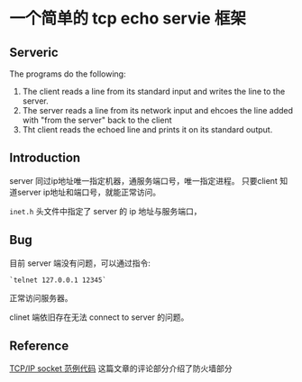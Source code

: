 # 一个简单的 tcp echo servie 框架


## Serveric 

The programs do the following:

1. The client reads a line from its standard input and writes the line to the server.
2. The server reads a line from its network input and ehcoes the line added with "from the server" back to the client
3. Tht client reads the echoed line and prints it on its standard output.

## Introduction

server 同过ip地址唯一指定机器，通服务端口号，唯一指定进程。
只要client 知道server ip地址和端口号，就能正常访问。

`inet.h` 头文件中指定了 server 的 ip 地址与服务端口，

## Bug

目前 server 端没有问题，可以通过指令:

    `telnet 127.0.0.1 12345`

正常访问服务器。

clinet 端依旧存在无法 connect to server 的问题。


## Reference

[TCP/IP socket 范例代码](http://puremonkey2010.blogspot.tw/2012/07/networkprg-tcp-clientserver.html)
这篇文章的评论部分介绍了防火墙部分
